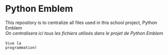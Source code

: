 # Python Emblem
This repository is to centralize all files used in this school project, Python Emblem<br>
<i>On centralisera ici tous les fichiers utilisés dans le projet de Python Emblem</i><br>
<br>
<code>Vive la programmation!</code><br>

